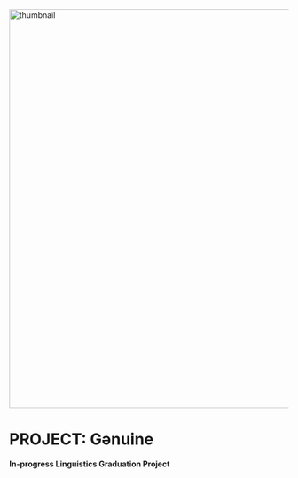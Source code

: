 <img width="1280" height="720" alt="thumbnail" src="https://github.com/user-attachments/assets/5bfc9b8a-4c70-42bf-83d9-3dbe63e87f3a" />

# PROJECT: Gənuine

**In-progress Linguistics Graduation Project**
